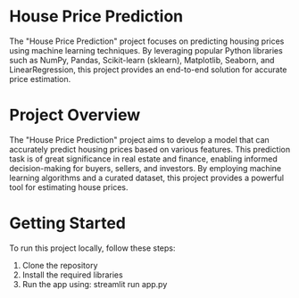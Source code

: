 # House Price Prediction
The "House Price Prediction" project focuses on predicting housing prices using machine learning techniques. By leveraging popular Python libraries such as NumPy, Pandas, Scikit-learn (sklearn), Matplotlib, Seaborn, and LinearRegression, this project provides an end-to-end solution for accurate price estimation.

# Project Overview
The "House Price Prediction" project aims to develop a model that can accurately predict housing prices based on various features. This prediction task is of great significance in real estate and finance, enabling informed decision-making for buyers, sellers, and investors. By employing machine learning algorithms and a curated dataset, this project provides a powerful tool for estimating house prices.

# Getting Started
To run this project locally, follow these steps:

1. Clone the repository
2. Install the required libraries
3. Run the app using: streamlit run app.py
